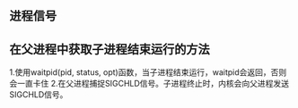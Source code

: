 ## 进程信号

## 在父进程中获取子进程结束运行的方法
1.使用waitpid(pid, status, opt)函数，当子进程结束运行，waitpid会返回，否则会一直卡住
2.在父进程捕捉SIGCHLD信号。子进程终止时，内核会向父进程发送SIGCHLD信号。